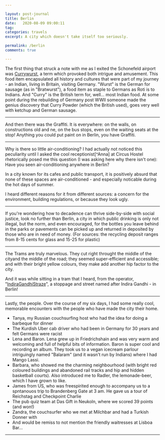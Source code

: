 ```yaml
---

layout: post-journal
title: Berlin
date:   2020-08-09 09:00:11
tag: 
categories: travels
excerpt: A city which doesn't take itself too seriously.

permalink: /berlin
comments: true

---
```




The first thing that struck a note with me as I exited the Schonefeld airport was [Currywurst](https://en.wikipedia.org/wiki/Currywurst), a term which provoked both intrigue and amusement. This food item encapsulated all history and cultures that were part of my journey -  an Indian, living in Britain, visiting Germany. "Wurst" is the German for sausage (as in "Bratwurst"), a food item as staple to Germans as Roti is to Indians. And "Curry" is the British term for, well... most Indian food. At some point during the rebuilding of Germany post WWII someone made the genius discovery that Curry Powder (which the British used), goes very well with ketchup and German sausage.

-----


And then there was the Graffiti. It is everywhere: on the walls, on constructions old and ne, on the bus stops, even on the waiting seats at the stop!  Anything you could put paint on in Berlin, you have Graffiti. 

----

Why is there so little air-conditioning? I had actually not noticed this peculiarity until I asked the cool receptionist[^Anna] at Circus Hostel rhetorically posed me this question (I was asking here why there isn't one): Have you seen air-conditioning anywhere in Berlin? 

In a city known for its cafes and public transport, it is positively absurd that none of these spaces are air-conditioned - and especially noticable during the hot days of summer. 

I heard different reasons for it from different sources: a concern for the environment, building regulations, or because they look ugly.

-----

If you're wondering how to decadence can thrive side-by-side with social justice, look no further than Berlin, a city in which public drinking is only not illegal, but the norm, and even encouraged, for the bottles you leave behind in the parks or pavements can be picked up and returned in deposited  by those who are in need of money. (For sources: the recycling deposit ranges from 8-15 cents for glass and 15-25 for plastic)


----


The Trams are truly marvelous. They cut right throught the middle of the cityand the middle of the road; they seemed super-efficient and accessible; and with their  bright yellow colours, they make add another hip factor to the city.

And it was while sitting in a tram that I heard, from the operator, "[IndiraGandhiStraze](https://de.wikipedia.org/wiki/Indira-Gandhi-Stra%C3%9Fe)", a stoppage and street named after Indira Gandhi - in Berlin! 

---

Lastly, the people. Over the course of my six days, I had some really cool, memorable encounters with the people who have made the city their home.

- Tanya, my Russian couchsurfing host who had the idea for doing a barbeque for dinner
- The Kurdish Uber cab driver who had been in Germany for 30 years and felt Germans were racist
- Lena and Baron. Lena grew up in Friedrichshain and was very warm and welcoming and full of helpful bits of information. Baron is super cool and recording an album. They took us to a vegan icecream parlour intriguingly named "Balaram" (and it wasn't run by Indians) where I had Mango Lassi. 
- Barbara, who showed me the charming neighbourhood (with bright red coloured buildings and abandoned rail tracks and hip and hidden basketball courts). Also introduced me to Radler, the lemonade-beer, which I have grown to like. 
- James from US, who was freespirited enough to accompany us to a spntanouos trip to Brandenberg Gate at 3 am. He gave us a tour of Reichstag and Checkpoint Charlie
- The pub quiz team at Das Gift in Neukoln, where we scored 39 points (and won!)
- Zandra, the couchsurfer who we met at Milchbar and had a Turkish Donner with
- And would be remiss to not mention the friendly waitresses at Lisboa Bar...


----







